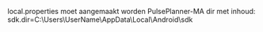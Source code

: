 local.properties moet aangemaakt worden PulsePlanner-MA dir
met inhoud: sdk.dir=C:\\Users\\UserName\\AppData\\Local\\Android\\sdk